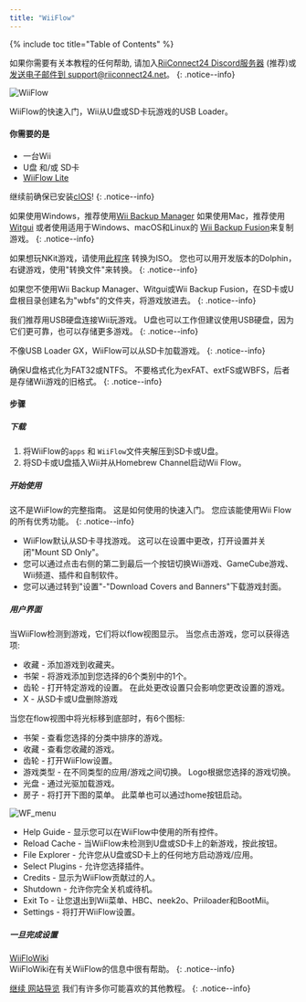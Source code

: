 ```yaml
---
title: "WiiFlow"
---
```


{% include toc title="Table of Contents" %}

如果你需要有关本教程的任何帮助, 请加入[RiiConnect24 Discord服务器](https://discord.gg/rc24) (推荐)或 [发送电子邮件到 support@riiconnect24.net](mailto:support@riiconnect24.net)。
{: .notice--info}

![WiiFlow](/images/wiiflowlogo.png)

WiiFlow的快速入门，Wii从U盘或SD卡玩游戏的USB Loader。

#### 你需要的是

* 一台Wii
* U盘 和/或 SD卡
* [WiiFlow Lite](https://hbb1.oscwii.org/hbb/wiiflow/wiiflow.zip)

继续前确保已安装[cIOS](/cios)!
{: .notice--info}

如果使用Windows，推荐使用[Wii Backup Manager](/wiibackupmanager) 如果使用Mac，推荐使用[Witgui](https://desairem.com/wordpress/category/witgui-download/) 或者使用适用于Windows、macOS和Linux的 [Wii Backup Fusion](https://github.com/larsenv/Wii-Backup-Fusion)来复制游戏。
{: .notice--info}

如果想玩NKit游戏，请使用[此程序](https://gbatemp.net/download/nkit.36157/) 转换为ISO。 您也可以用开发版本的Dolphin，右键游戏，使用"转换文件"来转换。
{: .notice--info}

如果您不使用Wii Backup Manager、Witgui或Wii Backup Fusion，在SD卡或U盘根目录创建名为"wbfs"的文件夹，将游戏放进去。
{: .notice--info}

我们推荐用USB硬盘连接Wii玩游戏。 U盘也可以工作但建议使用USB硬盘，因为它们更可靠，也可以存储更多游戏。
{: .notice--info}

不像USB Loader GX，WiiFlow可以从SD卡加载游戏。
{: .notice--info}

确保U盘格式化为FAT32或NTFS。 不要格式化为exFAT、extFS或WBFS，后者是存储Wii游戏的旧格式。
{: .notice--info}

#### 步骤

##### 下载

1. 将WiiFlow的`apps` 和 `WiiFlow`文件夹解压到SD卡或U盘。
2. 将SD卡或U盘插入Wii并从Homebrew Channel启动Wii Flow。

##### 开始使用

这不是WiiFlow的完整指南。 这是如何使用的快速入门。 您应该能使用Wii Flow的所有优秀功能。
{: .notice--info}

* WiiFlow默认从SD卡寻找游戏。 这可以在设置中更改，打开设置并关闭"Mount SD Only"。
* 您可以通过点击右侧的第二到最后一个按钮切换Wii游戏、GameCube游戏、Wii频道、插件和自制软件。
* 您可以通过转到"设置"-"Download Covers and Banners"下载游戏封面。

##### 用户界面

当WiiFlow检测到游戏，它们将以flow视图显示。 当您点击游戏，您可以获得选项:

* 收藏 - 添加游戏到收藏夹。
* 书架 - 将游戏添加到您选择的6个类别中的1个。
* 齿轮 - 打开特定游戏的设置。 在此处更改设置只会影响您更改设置的游戏。
* X - 从SD卡或U盘删除游戏

当您在flow视图中将光标移到底部时，有6个图标:

* 书架 - 查看您选择的分类中排序的游戏。
* 收藏 - 查看您收藏的游戏。
* 齿轮 - 打开WiiFlow设置。
* 游戏类型 - 在不同类型的应用/游戏之间切换。 Logo根据您选择的游戏切换。
* 光盘 - 通过光驱加载游戏。
* 房子 - 将打开下图的菜单。 此菜单也可以通过home按钮启动。

![WF_menu](images/WFmenu.png)

* Help Guide - 显示您可以在WiiFlow中使用的所有控件。
* Reload Cache - 当WiiFlow未检测到U盘或SD卡上的新游戏，按此按钮。
* File Explorer - 允许您从U盘或SD卡上的任何地方启动游戏/应用。
* Select Plugins - 允许您选择插件。
* Credits - 显示为WiiFlow贡献过的人。
* Shutdown - 允许你完全关机或待机。
* Exit To - 让您退出到Wii菜单、HBC、neek2o、Priiloader和BootMii。
* Settings - 将打开WiiFlow设置。

##### 一旦完成设置

[WiiFloWiki](https://sites.google.com/site/WiiFlowiki4/)<br> WiiFloWiki在有关WiiFlow的信息中很有帮助。
{: .notice--info}

[继续 网站导览](site-navigation) 我们有许多你可能喜欢的其他教程。
{: .notice--info}
